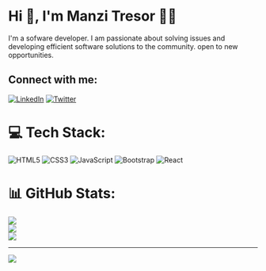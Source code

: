 

<!--
**manzitresor/manzitresor** is a ✨ _special_ ✨ repository because its `README.md` (this file) appears on your GitHub profile.

Here are some ideas to get you started:

- 🔭 I’m currently working on ...
- 🌱 I’m currently learning ...
- 👯 I’m looking to collaborate on ...
- 🤔 I’m looking for help with ...
- 💬 Ask me about ...
- 📫 How to reach me: ...
- 😄 Pronouns: ...
- ⚡ Fun fact: ...
-->
# Hi 👋, I'm Manzi Tresor 👨‍💻 

I'm a sofware developer. I am passionate about solving issues and developing  efficient software solutions to the community. open to new opportunities.


## Connect with me:
[![LinkedIn](https://img.shields.io/badge/LinkedIn-%230077B5.svg?logo=linkedin&logoColor=white)](https://linkedin.com/in/manzi-tresor-783b4022a/) [![Twitter](https://img.shields.io/badge/Twitter-%231DA1F2.svg?logo=Twitter&logoColor=white)](https://twitter.com/MANZITresor3) 

# 💻 Tech Stack:
![HTML5](https://img.shields.io/badge/html5-%23E34F26.svg?style=for-the-badge&logo=html5&logoColor=white) ![CSS3](https://img.shields.io/badge/css3-%231572B6.svg?style=for-the-badge&logo=css3&logoColor=white) ![JavaScript](https://img.shields.io/badge/javascript-%23323330.svg?style=for-the-badge&logo=javascript&logoColor=%23F7DF1E) ![Bootstrap](https://img.shields.io/badge/bootstrap-%23563D7C.svg?style=for-the-badge&logo=bootstrap&logoColor=white) ![React](https://img.shields.io/badge/react-%2320232a.svg?style=for-the-badge&logo=react&logoColor=%2361DAFB)
# 📊 GitHub Stats:
![](https://github-readme-stats.vercel.app/api?username=manzitresor&theme=default&hide_border=false&include_all_commits=false&count_private=false)<br/>
![](https://github-readme-streak-stats.herokuapp.com/?user=manzitresor&theme=default&hide_border=false)<br/>
![](https://github-readme-stats.vercel.app/api/top-langs/?username=manzitresor&theme=default&hide_border=false&include_all_commits=false&count_private=false&layout=compact)

---
[![](https://visitcount.itsvg.in/api?id=manzitresor&icon=0&color=0)](https://visitcount.itsvg.in)

<!-- Proudly created with GPRM ( https://gprm.itsvg.in ) -->
